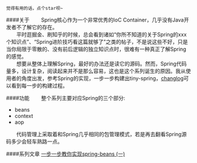 ``
觉得有用的话，点个star呗~
``

####关于
&emsp;&emsp;Spring核心作为一个非常优秀的IoC Container，几乎没有Java开发者不了解它的存在。<br/>
&emsp;&emsp;平时逛掘金、刷知乎的时候，总会看到诸如“你所不知道的关于Spring的xxx个知识点”、“Spring进阶技巧看这篇就够了”之类的帖子，不是说这些不好，只是当你局限于零散的、没有前后逻辑的独立知识点时，很难有一种真正了解Spring的感觉。<br/>
&emsp;&emsp;想要从整体上理解Spring，最好的办法还是读它的源码。然而，Spring代码量多，设计复杂，阅读起来并不是那么容易，这也是这个系列诞生的原因。我从使用者的角度出发，参考Spring的实现，一步一步构建出tiny-spring，[changlog](changlog.md)可以看到每一步的构建过程。<br/>

####功能
&emsp;&emsp;整个系列主要对应Spring的三个部分:
- beans
- context
- aop

&emsp;&emsp;代码管理上采取着和Spring几乎相同的包管理模式，若是再去翻看Spring源码多少会轻车熟路一点。<br/>

####系列文章
[一步一步教你实现spring-beans (一)](https://www.jianshu.com/p/d8c261b5cb6d)
